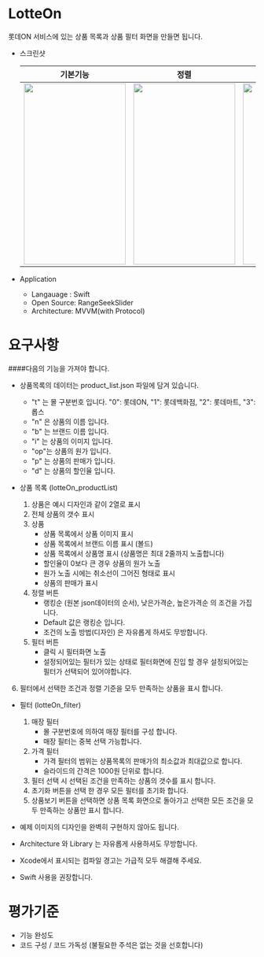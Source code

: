 # LotteOn

롯데ON 서비스에 있는 상품 목록과 상품 필터 화면을 만들면 됩니다.

* 스크린샷

   |기본기능|정렬|필터|초기화|
   |---|---|---|---|
   |<img src="https://user-images.githubusercontent.com/8130860/97141489-281c0d80-17a2-11eb-80cf-c9978655b087.gif" width="207" height="368" />|<img src = "https://user-images.githubusercontent.com/8130860/97141854-e770c400-17a2-11eb-84db-7705197be7cb.gif" width = 207 height = 368>|<img src = "https://user-images.githubusercontent.com/8130860/97142119-6665fc80-17a3-11eb-82f6-2e0059c7eb7c.gif" width = 207 height = 368>|<img src = "https://user-images.githubusercontent.com/8130860/97140418-e8ecbd00-179f-11eb-99f1-191abd5b4ae3.gif" width = 207 height = 368>|

* Application
    * Langauage : Swift
    * Open Source: RangeSeekSlider
    * Architecture: MVVM(with Protocol)

# 요구사항

####다음의 기능을 가져야 합니다.

- 상품목록의 데이터는 product_list.json 파일에 담겨 있습니다.

  - "t" 는 몰 구분번호 입니다.
    "0": 롯데ON, "1": 롯데백화점, "2": 롯데마트, "3": 롭스 
  - "n" 은 상품의 이름 입니다.
  - "b" 는 브랜드 이름 입니다.
  - "i" 는 상품의 이미지 입니다.
  - "op"는 상품의 원가 입니다.
  - "p" 는 상품의 판매가 입니다.
  - "d" 는 상품의 할인율 입니다.

- 상품 목록 (lotteOn_productList)
  1. 상품은 예시 디자인과 같이 2열로 표시
  2. 전체 상품의 갯수 표시
  3. 상품
     - 상품 목록에서 상품 이미지 표시
     - 상품 목록에서 브랜드 이름 표시 (볼드)
     - 상품 목록에서 상품명 표시 (상품명은 최대 2줄까지 노출합니다)
     - 할인율이 0보다 큰 경우 상품의 원가 노출
     - 원가 노출 시에는 취소선이 그어진 형태로 표시
     - 상품의 판매가 표시
  4. 정렬 버튼
     - 랭킹순 (원본 json데이터의 순서), 낮은가격순, 높은가격순 의 조건을 가집니다.
     - Default 값은 랭킹순 입니다.
     - 조건의 노출 방법(디자인) 은 자유롭게 하셔도 무방합니다.
  5. 필터 버튼
     - 클릭 시 필터화면 노출
     - 설정되어있는 필터가 있는 상태로 필터화면에 진입 할 경우 설정되어있는 필터가 선택되어 있어야합니다.
6. 필터에서 선택한 조건과 정렬 기준을 모두 만족하는 상품을 표시 합니다.
  
- 필터 (lotteOn_filter)
  1. 매장 필터
     - 몰 구분번호에 의하여 매장 필터를 구성 합니다.
     - 매장 필터는 중복 선택 가능합니다.
  2. 가격 필터
     - 가격 필터의 범위는 상품목록의 판매가의 최소값과 최대값으로 합니다.
     - 슬라이드의 간격은 1000원 단위로 합니다.
  3. 필터 선택 시 선택된 조건을 만족하는 상품의 갯수를 표시 합니다.
  4. 초기화 버튼을 선택 한 경우 모든 필터를 초기화 합니다.
  5. 상품보기 버튼을 선택하면 상품 목록 화면으로 돌아가고 선택한 모든 조건을 모두 만족하는 상품만 표시 합니다.

- 예제 이미지의 디자인을 완벽히 구현하지 않아도 됩니다.
- Architecture 와 Library 는 자유롭게 사용하셔도 무방합니다.
- Xcode에서 표시되는 컴파일 경고는 가급적 모두 해결해 주세요.
- Swift 사용을 권장합니다.

# 평가기준

* 기능 완성도
* 코드 구성 / 코드 가독성 (불필요한 주석은 없는 것을 선호합니다)
